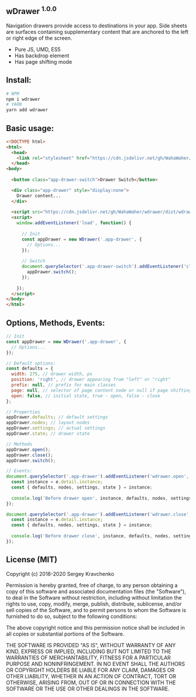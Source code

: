 wDrawer <sup>1.0.0</sup>
-------
Navigation drawers provide access to destinations in your app.
Side sheets are surfaces containing supplementary content that are anchored to the left or right edge of the screen.

* Pure JS, UMD, ES5
* Has backdrop element
* Has page shifting mode

## Install:
```sh
# NPM
npm i wdrawer
# YARN
yarn add wdrawer
```

## Basic usage:
```html
<!DOCTYPE html>
<html>
  <head>
    <link rel="stylesheet" href="https://cdn.jsdelivr.net/gh/WahaWaher/wdrawer/dist/wdrawer.min.css">
  </head>
<body>
  
  <button class="app-drawer-switch">Drawer Switch</button>

  <div class="app-drawer" style="display:none">
    Drawer content...
  </div>
  
  <script src="https://cdn.jsdelivr.net/gh/WahaWaher/wdrawer/dist/wdrawer.umd.es5.min.js"></script>
  <script>
    window.addEventListener('load', function() {
    
      // Init
      const appDrawer = new WDrawer('.app-drawer', {
        // Options...
      });
    
      // Switch
      document.querySelector('.app-drawer-switch').addEventListener('click', function() {
        appDrawer.switch();
      });
    
    });
  </script>
</body>
</html>
```

## Options, Methods, Events:
```js
// Init
const appDrawer = new WDrawer('.app-drawer', {
  // Options...
});

// Default options:
const defaults = {
  width: 275, // drawer width, px
  position: 'right', // drawer appearing from "left" or "right"
  prefix: null, // prefix for main classes
  page: null, // selector of page content node or null if page shifting not used
  open: false, // initial state, true - open, false - close
};

// Properties
appDrawer.defaults; // default settings
appDrawer.nodes; // layout nodes
appDrawer.settings; // actual settings
appDrawer.state; // drawer state

// Methods
appDrawer.open();
appDrawer.close();
appDrawer.switch();

// Events:
document.querySelector('.app-drawer').addEventListener('wdrawer.open', (e) => {
  const instance = e.detail.instance;
  const { defaults, nodes, settings, state } = instance;
  
  console.log('Before drawer open', instance, defaults, nodes, settings, state);
});

document.querySelector('.app-drawer').addEventListener('wdrawer.close', (e) => {
  const instance = e.detail.instance;
  const { defaults, nodes, settings, state } = instance;
  
  console.log('Before drawer close', instance, defaults, nodes, settings, state);
});
```

## License (MIT)
Copyright (c) 2018-2020 Sergey Kravchenko

Permission is hereby granted, free of charge, to any person obtaining a copy of this software and associated documentation files (the "Software"), to deal in the Software without restriction, including without limitation the rights to use, copy, modify, merge, publish, distribute, sublicense, and/or sell copies of the Software, and to permit persons to whom the Software is furnished to do so, subject to the following conditions:

The above copyright notice and this permission notice shall be included in all copies or substantial portions of the Software.

THE SOFTWARE IS PROVIDED "AS IS", WITHOUT WARRANTY OF ANY KIND, EXPRESS OR IMPLIED, INCLUDING BUT NOT LIMITED TO THE WARRANTIES OF MERCHANTABILITY, FITNESS FOR A PARTICULAR PURPOSE AND NONINFRINGEMENT. IN NO EVENT SHALL THE AUTHORS OR COPYRIGHT HOLDERS BE LIABLE FOR ANY CLAIM, DAMAGES OR OTHER LIABILITY, WHETHER IN AN ACTION OF CONTRACT, TORT OR OTHERWISE, ARISING FROM, OUT OF OR IN CONNECTION WITH THE SOFTWARE OR THE USE OR OTHER DEALINGS IN THE SOFTWARE.
